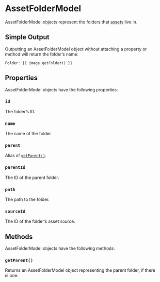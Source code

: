 # AssetFolderModel

AssetFolderModel objects represent the folders that [assets](../assets.md) live in.

## Simple Output

Outputting an AssetFolderModel object without attaching a property or method will return the folder’s name:

```twig
Folder: {{ image.getFolder() }}
```

## Properties

AssetFolderModel objects have the following properties:

### `id`

The folder’s ID.

### `name`

The name of the folder.

### `parent`

Alias of [`getParent()`](#getParent).

### `parentId`

The ID of the parent folder.

### `path`

The path to the folder.

### `sourceId`

The ID of the folder’s asset source.


## Methods

AssetFolderModel objects have the following methods:

### `getParent()`

Returns an AssetFolderModel object representing the parent folder, if there is one.
